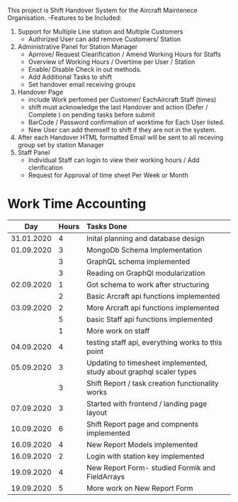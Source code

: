 This project is Shift Handover System for the Aircraft Maintenece Organisation. 
-Features to be Included:
1. Support for Multiple Line station and Multiple Customers
    - Authirized User can add remove Customers/ Station 
2. Administrative Panel for Station Manager
    - Aprrove/ Request Clearification / Amend Working Hours for Staffs
    - Overview of Working Hours / Overtime per User / Station 
    - Enable/ Disable Check in out methods. 
    - Add Additional Tasks to shift
    - Set handover email receiving groups
3. Handover Page
    -  include Work perfomed per Customer/ EachAircraft  Staff (times)
    -  shift must acknowledge the last Handover and action (Defer / Complete ) on pending tasks before submit
    -  BarCode / Password  confirmation of worktime for Each User listed. 
    -  New User can add themself to shift if they are not in the system.
6. After each Handover HTML formatted Email will be sent to all receving group set by station Manager
7. Staff Panel 
    - Individual Staff can login  to view their working hours / Add clerification
    - Request for Approval of time sheet Per Week  or Month
    
# Work Time Accounting

| Day        | Hours| Tasks Done                          |
| :---------:|:-----| :-----------------------------------|
| 31.01.2020 | 4    | Inital planning and database design |
| 01.09.2020 | 3    | MongoDb Schema Implementation       |       
|            | 3    | GraphQL schema  implemented         |
|            | 3    | Reading on GraphQl modularization   |
| 02.09.2020 | 1    | Got schema to work after structuring|
|            | 2    | Basic Arcraft api functions implemented   |
| 03.09.2020 | 2    | More Arcraft api functions implemented   |
|            | 5    | basic Staff api functions implemented     |
|            | 1    | More work on staff |
| 04.09.2020 | 4    | testing staff api, everything works to this point |
| 05.09.2020 | 3    | Updating to timesheet implemented, study about graphql scaler types |
|            | 3    | Shift Report / task creation functionality works | 
|07.09.2020  | 3    | Started with frontend / landing page layout | 
|10.09.2020  | 6    | Shift Report page and compnents implemented |
|16.09.2020  | 4    | New Report Models implemented |
|16.09.2020  | 2    | Login with station key implemented  |
|19.09.2020  | 4    | New Report Form- studied Formik and FieldArrays |
|19.09.2020  | 5    | More work on New Report Form |